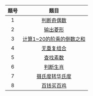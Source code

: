 |题号|题目|
|:---:|:---:|
|1|[判断奇偶数](./exercise1.java)|
|2|[输出菱形](./exercise2.java)|
|3|[计算1~20的阶乘的倒数之和](./exercise3.java)|
|4|[无重复组合](./exercise4.java)|
|5|[查找素数](./exercise5.java)|
|6|[判断生肖](./exercise6.java)|
|7|[摄氏度转华氏度](./exercise7.java)|
|8|[百钱买百鸡](./exercise8.java)|
